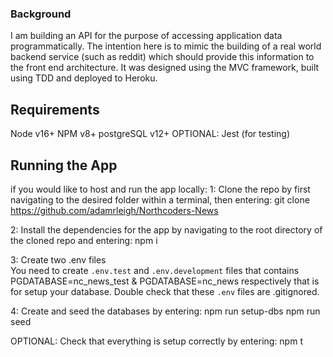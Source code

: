 ### Background
I am building an API for the purpose of accessing application data programmatically. The intention here is to mimic the building of a real world backend service (such as reddit) which should provide this information to the front end architecture.
It was designed using the MVC framework, built using TDD and deployed to Heroku.


## Requirements

  Node v16+
  NPM v8+
  postgreSQL v12+
  OPTIONAL: Jest (for testing)

## Running the App

if you would like to host and run the app locally:
  1: Clone the repo by first navigating to the desired folder within a terminal, then entering:
       git clone https://github.com/adamrleigh/Northcoders-News
  
  2: Install the dependencies for the app by navigating to the root directory of the cloned repo and entering:
       npm i
       
  3: Create two .env files      
       You need to create `.env.test` and `.env.development` files that contains PGDATABASE=nc_news_test & PGDATABASE=nc_news respectively that is for                 setup your database.
       Double check that these `.env` files are .gitignored.
       
       
  4: Create and seed the databases by entering:
       npm run setup-dbs
       npm run seed
       
       
  OPTIONAL: Check that everything is setup correctly by entering:
       npm t





